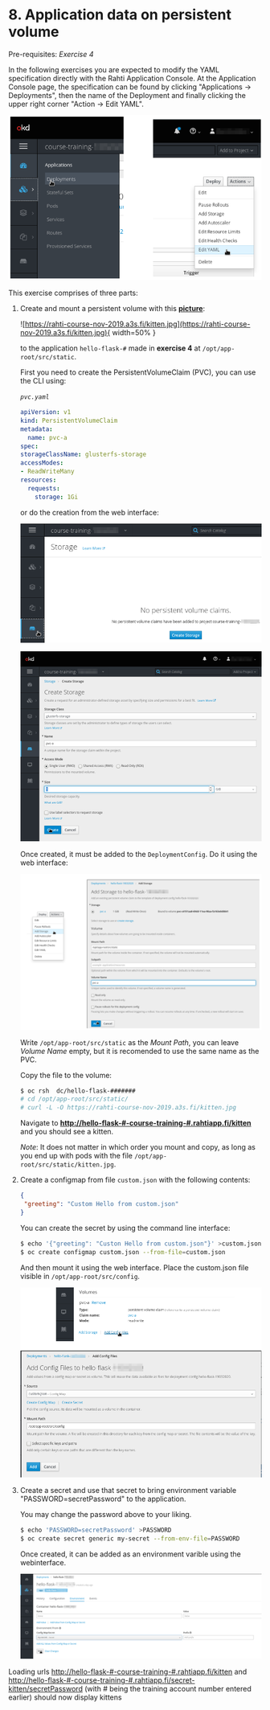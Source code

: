 # 8. Application data on persistent volume

Pre-requisites: *Exercise 4*

In the following exercises you are expected to modify the YAML specification directly with the Rahti Application Console. At the Application Console page, the specification can be found by clicking "Applications → Deployments", then the name of the Deployment and finally clicking the upper right corner "Action → Edit YAML".

![Edit YAML](img/Edit-YAML.png)

This exercise comprises of three parts:

1.  Create and mount a persistent volume with this **[picture](https://rahti-course-nov-2019.a3s.fi/kitten.jpg)**:

    ![https://rahti-course-nov-2019.a3s.fi/kitten.jpg](https://rahti-course-nov-2019.a3s.fi/kitten.jpg){ width=50% }

    to the application `hello-flask-#` made in **exercise 4** at `/opt/app-root/src/static`.

    First you need to create the PersistentVolumeClaim (PVC), you can use the CLI using:

    *`pvc.yaml`*
    ```yaml
    apiVersion: v1
    kind: PersistentVolumeClaim
    metadata:
      name: pvc-a
    spec:
    storageClassName: glusterfs-storage
    accessModes:
    - ReadWriteMany
    resources:
      requests:
        storage: 1Gi
    ```

    or do the creation from the web interface:

    ![Create Storage](img/Create-storage.png)

    ![Create Storage](img/Create-storage2.png)

    Once created, it must be added to the `DeploymentConfig`. Do it using the web interface:

    ![Add storage](img/Add-storage.png)

    Write `/opt/app-root/src/static` as the *Mount Path*, you can leave *Volume Name* empty, but it is recomended to use the same name as the PVC.

    Copy the file to the volume:

    ```bash
    $ oc rsh  dc/hello-flask-#######
    # cd /opt/app-root/src/static/
    # curl -L -O https://rahti-course-nov-2019.a3s.fi/kitten.jpg
    ```

    Navigate to **<http://hello-flask-#-course-training-#.rahtiapp.fi/kitten>** and
    you should see a kitten.

    *Note*: It does not matter in which order you mount and copy, as long as you
    end up with pods with the file `/opt/app-root/src/static/kitten.jpg`.

2.  Create a configmap from file `custom.json` with the following contents:

    ```json
    {
     "greeting": "Custom Hello from custom.json"
    }

    ```

    You can create the secret by using the command line interface:

    ```bash
    $ echo '{"greeting": "Custon Hello from custom.json"}' >custom.json
    $ oc create configmap custom.json --from-file=custom.json
    ```

    And then mount it using the web interface. Place the custom.json file visible in `/opt/app-root/src/config`.

    ![Add config files](img/Add-Config-files.png)

3.  Create a secret and use that secret to bring environment variable
    "PASSWORD=secretPassword" to the application.

    You may change the password above to your liking.

    ```bash
    $ echo 'PASSWORD=secretPassword' >PASSWORD
    $ oc create secret generic my-secret --from-env-file=PASSWORD
    ```

    Once created, it can be added as an environment varible using the webinterface.

    ![Add secret as environment variables](img/Add-Secret-Environment.png)

Loading urls <http://hello-flask-#-course-training-#.rahtiapp.fi/kitten> and <http://hello-flask-#-course-training-#.rahtiapp.fi/secret-kitten/secretPassword> (with # being the training account number entered earlier) should now display kittens

